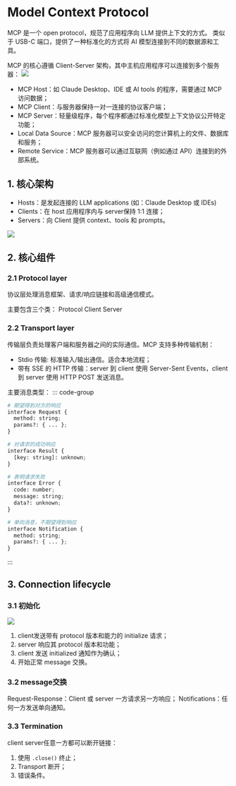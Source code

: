 # Model Context Protocol

MCP 是一个 open protocol，规范了应用程序向 LLM 提供上下文的方式。
类似于 USB-C 端口，提供了一种标准化的方式将 AI 模型连接到不同的数据源和工具。

MCP 的核心遵循 Client-Server 架构，其中主机应用程序可以连接到多个服务器：
![](/imgs/notes/llm/mcp/framework.png)

- MCP Host：如 Claude Desktop、IDE 或 AI tools 的程序，需要通过 MCP 访问数据；
- MCP Client：与服务器保持一对一连接的协议客户端；
- MCP Server：轻量级程序，每个程序都通过标准化模型上下文协议公开特定功能；
- Local Data Source：MCP 服务器可以安全访问的您计算机上的文件、数据库和服务；
- Remote Service：MCP 服务器可以通过互联网（例如通过 API）连接到的外部系统。

## 1. 核心架构

- Hosts：是发起连接的 LLM applications (如：Claude Desktop 或 IDEs) 
- Clients：在 host 应用程序内与 server保持 1:1 连接；
- Servers：向 Client 提供 context、tools 和 prompts。

![](/imgs/notes/llm/mcp/architecture.png)

## 2. 核心组件

### 2.1 Protocol layer
协议层处理消息框架、请求/响应链接和高级通信模式。

主要包含三个类：
Protocol
Client
Server

### 2.2 Transport layer
传输层负责处理客户端和服务器之间的实际通信。MCP 支持多种传输机制：

- Stdio 传输: 标准输入/输出通信。适合本地流程；
- 带有 SSE 的 HTTP 传输：server 到 client 使用 Server-Sent Events，client 到 server 使用 HTTP POST 发送消息。

主要消息类型：
::: code-group 

```python [Requests]
# 期望得到对方的响应
interface Request {
  method: string;
  params?: { ... };
}
```

```python [Results]
# 对请求的成功响应
interface Result {
  [key: string]: unknown;
}
```

```python [Errors]
# 表明请求失败
interface Error {
  code: number;
  message: string;
  data?: unknown;
}
```

```python [Notifications]
# 单向消息，不期望得到响应
interface Notification {
  method: string;
  params?: { ... };
}
```

:::

## 3. Connection lifecycle
### 3.1 初始化
![](/imgs/notes/llm/mcp/lifecycle.png)

1. client发送带有 protocol 版本和能力的 initialize 请求；
2. server 响应其 protocol 版本和功能；
3. client 发送 initialized 通知作为确认；
4. 开始正常 message 交换。

### 3.2 message交换
Request-Response：Client 或 server 一方请求另一方响应；
Notifications：任何一方发送单向通知。

### 3.3 Termination
client server任意一方都可以断开链接：

1. 使用 `.close()` 终止；
2. Transport 断开；
3. 错误条件。


